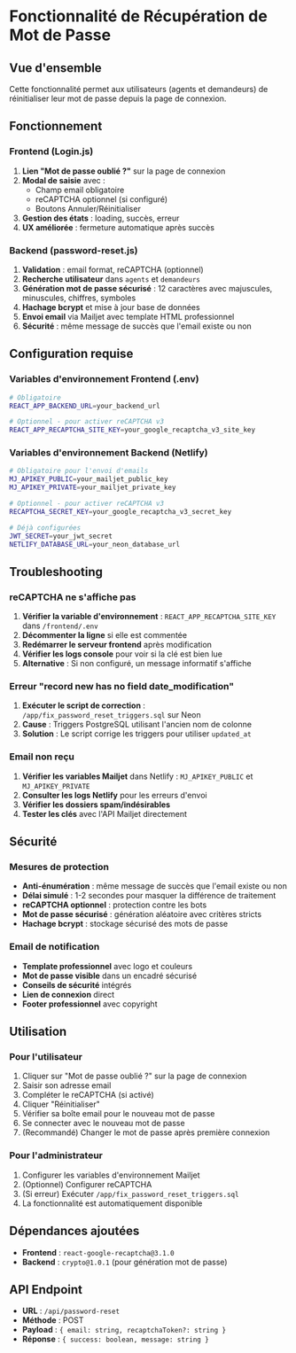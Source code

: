 # Fonctionnalité de Récupération de Mot de Passe

## Vue d'ensemble
Cette fonctionnalité permet aux utilisateurs (agents et demandeurs) de réinitialiser leur mot de passe depuis la page de connexion.

## Fonctionnement

### Frontend (Login.js)
1. **Lien "Mot de passe oublié ?"** sur la page de connexion
2. **Modal de saisie** avec :
   - Champ email obligatoire
   - reCAPTCHA optionnel (si configuré)
   - Boutons Annuler/Réinitialiser
3. **Gestion des états** : loading, succès, erreur
4. **UX améliorée** : fermeture automatique après succès

### Backend (password-reset.js)
1. **Validation** : email format, reCAPTCHA (optionnel)
2. **Recherche utilisateur** dans `agents` et `demandeurs`
3. **Génération mot de passe sécurisé** : 12 caractères avec majuscules, minuscules, chiffres, symboles
4. **Hachage bcrypt** et mise à jour base de données
5. **Envoi email** via Mailjet avec template HTML professionnel
6. **Sécurité** : même message de succès que l'email existe ou non

## Configuration requise

### Variables d'environnement Frontend (.env)
```bash
# Obligatoire
REACT_APP_BACKEND_URL=your_backend_url

# Optionnel - pour activer reCAPTCHA v3
REACT_APP_RECAPTCHA_SITE_KEY=your_google_recaptcha_v3_site_key
```

### Variables d'environnement Backend (Netlify)
```bash
# Obligatoire pour l'envoi d'emails
MJ_APIKEY_PUBLIC=your_mailjet_public_key
MJ_APIKEY_PRIVATE=your_mailjet_private_key

# Optionnel - pour activer reCAPTCHA v3
RECAPTCHA_SECRET_KEY=your_google_recaptcha_v3_secret_key

# Déjà configurées
JWT_SECRET=your_jwt_secret
NETLIFY_DATABASE_URL=your_neon_database_url
```

## Troubleshooting

### reCAPTCHA ne s'affiche pas
1. **Vérifier la variable d'environnement** : `REACT_APP_RECAPTCHA_SITE_KEY` dans `/frontend/.env`
2. **Décommenter la ligne** si elle est commentée
3. **Redémarrer le serveur frontend** après modification
4. **Vérifier les logs console** pour voir si la clé est bien lue
5. **Alternative** : Si non configuré, un message informatif s'affiche

### Erreur "record new has no field date_modification"
1. **Exécuter le script de correction** : `/app/fix_password_reset_triggers.sql` sur Neon
2. **Cause** : Triggers PostgreSQL utilisant l'ancien nom de colonne
3. **Solution** : Le script corrige les triggers pour utiliser `updated_at`

### Email non reçu
1. **Vérifier les variables Mailjet** dans Netlify : `MJ_APIKEY_PUBLIC` et `MJ_APIKEY_PRIVATE`
2. **Consulter les logs Netlify** pour les erreurs d'envoi
3. **Vérifier les dossiers spam/indésirables**
4. **Tester les clés** avec l'API Mailjet directement

## Sécurité

### Mesures de protection
- **Anti-énumération** : même message de succès que l'email existe ou non
- **Délai simulé** : 1-2 secondes pour masquer la différence de traitement
- **reCAPTCHA optionnel** : protection contre les bots
- **Mot de passe sécurisé** : génération aléatoire avec critères stricts
- **Hachage bcrypt** : stockage sécurisé des mots de passe

### Email de notification
- **Template professionnel** avec logo et couleurs
- **Mot de passe visible** dans un encadré sécurisé
- **Conseils de sécurité** intégrés
- **Lien de connexion** direct
- **Footer professionnel** avec copyright

## Utilisation

### Pour l'utilisateur
1. Cliquer sur "Mot de passe oublié ?" sur la page de connexion
2. Saisir son adresse email
3. Compléter le reCAPTCHA (si activé)
4. Cliquer "Réinitialiser"
5. Vérifier sa boîte email pour le nouveau mot de passe
6. Se connecter avec le nouveau mot de passe
7. (Recommandé) Changer le mot de passe après première connexion

### Pour l'administrateur
1. Configurer les variables d'environnement Mailjet
2. (Optionnel) Configurer reCAPTCHA
3. (Si erreur) Exécuter `/app/fix_password_reset_triggers.sql`
4. La fonctionnalité est automatiquement disponible

## Dépendances ajoutées
- **Frontend** : `react-google-recaptcha@3.1.0`
- **Backend** : `crypto@1.0.1` (pour génération mot de passe)

## API Endpoint
- **URL** : `/api/password-reset`
- **Méthode** : POST
- **Payload** : `{ email: string, recaptchaToken?: string }`
- **Réponse** : `{ success: boolean, message: string }`